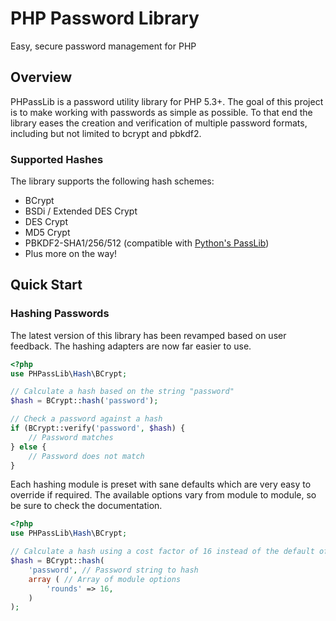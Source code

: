 PHP Password Library
====================

Easy, secure password management for PHP

Overview
--------

PHPassLib is a password utility library for PHP 5.3+. The goal of this project
is to make working with passwords as simple as possible. To that end the
library eases the creation and verification of multiple password formats,
including but not limited to bcrypt and pbkdf2.

### Supported Hashes ###

The library supports the following hash schemes:

 - BCrypt
 - BSDi / Extended DES Crypt
 - DES Crypt
 - MD5 Crypt
 - PBKDF2-SHA1/256/512 (compatible with [Python's PassLib](http://packages.python.org/passlib/))
 - Plus more on the way!

Quick Start
-----------

### Hashing Passwords ###

The latest version of this library has been revamped based on user feedback.
The hashing adapters are now far easier to use.

```php
<?php
use PHPassLib\Hash\BCrypt;

// Calculate a hash based on the string "password"
$hash = BCrypt::hash('password');

// Check a password against a hash
if (BCrypt::verify('password', $hash) {
    // Password matches
} else {
    // Password does not match
}
```

Each hashing module is preset with sane defaults which are very easy to
override if required. The available options vary from module to module, so be
sure to check the documentation.

```php
<?php
use PHPassLib\Hash\BCrypt;

// Calculate a hash using a cost factor of 16 instead of the default of 12
$hash = BCrypt::hash(
    'password', // Password string to hash
    array ( // Array of module options
        'rounds' => 16,
    )
);
```